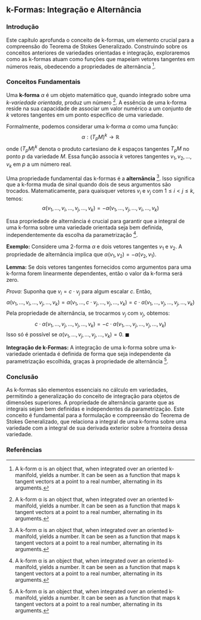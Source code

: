 ## k-Formas: Integração e Alternância
### Introdução
Este capítulo aprofunda o conceito de k-formas, um elemento crucial para a compreensão do Teorema de Stokes Generalizado. Construindo sobre os conceitos anteriores de variedades orientadas e integração, exploraremos como as k-formas atuam como funções que mapeiam vetores tangentes em números reais, obedecendo a propriedades de alternância [^1].

### Conceitos Fundamentais
Uma **k-forma** $\alpha$ é um objeto matemático que, quando integrado sobre uma *k-variedade orientada*, produz um número [^1]. A essência de uma k-forma reside na sua capacidade de associar um valor numérico a um conjunto de *k* vetores tangentes em um ponto específico de uma variedade.

Formalmente, podemos considerar uma k-forma $\alpha$ como uma função:
$$\alpha: (T_pM)^k \rightarrow \mathbb{R}$$
onde $(T_pM)^k$ denota o produto cartesiano de *k* espaços tangentes $T_pM$ no ponto *p* da variedade *M*. Essa função associa *k* vetores tangentes $v_1, v_2, ..., v_k$ em *p* a um número real.

Uma propriedade fundamental das k-formas é a **alternância** [^1]. Isso significa que a k-forma muda de sinal quando dois de seus argumentos são trocados. Matematicamente, para quaisquer vetores $v_i$ e $v_j$ com $1 \leq i < j \leq k$, temos:
$$\alpha(v_1, ..., v_i, ..., v_j, ..., v_k) = -\alpha(v_1, ..., v_j, ..., v_i, ..., v_k)$$

Essa propriedade de alternância é crucial para garantir que a integral de uma k-forma sobre uma variedade orientada seja bem definida, independentemente da escolha da parametrização [^1].

**Exemplo:** Considere uma 2-forma $\alpha$ e dois vetores tangentes $v_1$ e $v_2$. A propriedade de alternância implica que $\alpha(v_1, v_2) = -\alpha(v_2, v_1)$.

**Lemma:** Se dois vetores tangentes fornecidos como argumentos para uma k-forma forem linearmente dependentes, então o valor da k-forma será zero.

*Prova:* Suponha que $v_i = c \cdot v_j$ para algum escalar *c*. Então,
$$\alpha(v_1, ..., v_i, ..., v_j, ..., v_k) = \alpha(v_1, ..., c \cdot v_j, ..., v_j, ..., v_k) = c \cdot \alpha(v_1, ..., v_j, ..., v_j, ..., v_k)$$
Pela propriedade de alternância, se trocarmos $v_j$ com $v_j$, obtemos:
$$c \cdot \alpha(v_1, ..., v_j, ..., v_j, ..., v_k) = -c \cdot \alpha(v_1, ..., v_j, ..., v_j, ..., v_k)$$
Isso só é possível se $\alpha(v_1, ..., v_j, ..., v_j, ..., v_k) = 0$. $\blacksquare$

**Integração de k-Formas:** A integração de uma k-forma sobre uma k-variedade orientada é definida de forma que seja independente da parametrização escolhida, graças à propriedade de alternância [^1].

### Conclusão
As k-formas são elementos essenciais no cálculo em variedades, permitindo a generalização do conceito de integração para objetos de dimensões superiores. A propriedade de alternância garante que as integrais sejam bem definidas e independentes da parametrização. Este conceito é fundamental para a formulação e compreensão do Teorema de Stokes Generalizado, que relaciona a integral de uma k-forma sobre uma variedade com a integral de sua derivada exterior sobre a fronteira dessa variedade.

### Referências
[^1]: A k-form α is an object that, when integrated over an oriented k-manifold, yields a number. It can be seen as a function that maps k tangent vectors at a point to a real number, alternating in its arguments.
<!-- END -->